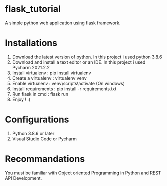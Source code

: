 # flask_tutorial
A simple python web application using flask framework.
# Installations

1. Download the latest version of python. In this project i used python 3.8.6
2. Download and install a text editor or an IDE. In this project i used Pycharm 2021.2.2
3. Install virtualenv : pip install virtualenv
4. Create a virtualenv : virtualenv venv
5. Enable virtualenv : venv\scripts\activate (On windows)
6. Install requirements : pip install -r requirements.txt
7. Run flask in cmd : flask run
8. Enjoy ! :)

# Configurations

1. Python 3.8.6 or later
2. Visual Studio Code or Pycharm

# Recommandations

You must be familiar with Object oriented Programming in Python and REST API Development.
